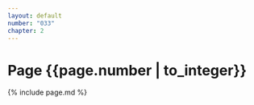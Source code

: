 ```yaml
---
layout: default
number: "033"
chapter: 2
---
```


# Page {{page.number | to_integer}}
{% include page.md %}
